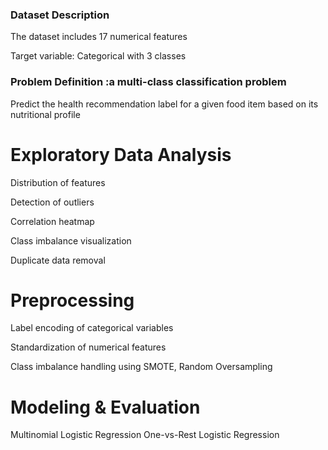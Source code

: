 ### **Dataset Description**
The dataset includes 17 numerical features

Target variable:  Categorical with 3 classes 

### **Problem Definition** :a multi-class classification problem

  Predict the health recommendation label for a given food item based on its nutritional profile

# **Exploratory Data Analysis**
  Distribution of features 
  
  Detection of outliers
  
  Correlation heatmap
  
  Class imbalance visualization
  
  Duplicate data removal
  

# **Preprocessing**
  Label encoding of categorical variables
  
  Standardization of numerical features
  
  Class imbalance handling using SMOTE, Random Oversampling
  

# **Modeling & Evaluation**
  Multinomial Logistic Regression
  One-vs-Rest Logistic Regression
